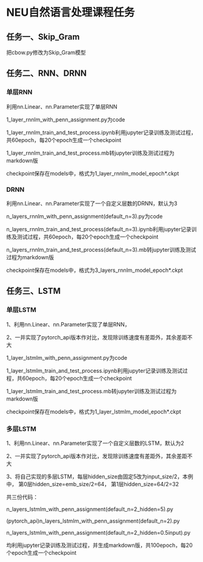 # NEU自然语言处理课程任务

## 任务一、Skip_Gram

把cbow.py修改为Skip_Gram模型

## 任务二、RNN、DRNN

### 单层RNN

利用nn.Linear、nn.Parameter实现了单层RNN

1_layer_rnnlm_with_penn_assignment.py为code

1_layer_rnnlm_train_and_test_process.ipynb利用jupyter记录训练及测试过程，共60epoch，每20个epoch生成一个checkpoint

1_layer_rnnlm_train_and_test_process.mb转jupyter训练及测试过程为markdown版

checkpoint保存在models中，格式为1_layer_rnnlm_model_epoch*.ckpt

### DRNN

利用nn.Linear、nn.Parameter实现了一个自定义层数的DRNN，默认为3

n_layers_rnnlm_with_penn_assignment(default_n=3).py为code

n_layers_rnnlm_train_and_test_process(default_n=3).ipynb利用jupyter记录训练及测试过程，共60epoch，每20个epoch生成一个checkpoint

n_layers_rnnlm_train_and_test_process(default_n=3).mb转jupyter训练及测试过程为markdown版

checkpoint保存在models中，格式为3_layers_rnnlm_model_epoch*.ckpt

## 任务三、LSTM

### 单层LSTM

1、利用nn.Linear、nn.Parameter实现了单层RNN，

2、一并实现了pytorch_api版本作对比，发现除训练速度有差距外，其余差距不大

1_layer_lstmlm_with_penn_assignment.py为code

1_layer_lstmlm_train_and_test_process.ipynb利用jupyter记录训练及测试过程，共60epoch，每20个epoch生成一个checkpoint

1_layer_lstmlm_train_and_test_process.mb转jupyter训练及测试过程为markdown版

checkpoint保存在models中，格式为1_layer_lstmlm_model_epoch*.ckpt

### 多层LSTM

1、利用nn.Linear、nn.Parameter实现了一个自定义层数的LSTM，默认为2

2、一并实现了pytorch_api版本作对比，发现除训练速度有差距外，其余差距不大

3、将自己实现的多层LSTM，每层hidden_size由固定5改为input_size/2，本例中， 第0层hidden_size=emb_size/2=64， 第1层hidden_size=64/2=32

共三份代码：

n_layers_lstmlm_with_penn_assignment(default_n=2_hidden=5).py

(pytorch_api)n_layers_lstmlm_with_penn_assignment(default_n=2).py

n_layers_lstmlm_with_penn_assignment(default_n=2_hidden=0.5input).py

均利用jupyter记录训练及测试过程，并生成markdown版，共100epoch，每20个epoch生成一个checkpoint
